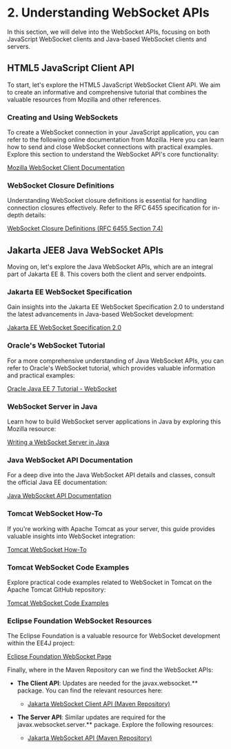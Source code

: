 # 2. Understanding WebSocket APIs

In this section, we will delve into the WebSocket APIs, focusing on both JavaScript WebSocket clients and Java-based WebSocket clients and servers.

## HTML5 JavaScript Client API

To start, let's explore the HTML5 JavaScript WebSocket Client API. We aim to create an informative and comprehensive tutorial that combines the valuable resources from Mozilla and other references.

### Creating and Using WebSockets

To create a WebSocket connection in your JavaScript application, you can refer to the following online documentation from Mozilla.
Here you can learn how to send and close WebSocket connections with practical examples. 
Explore this section to understand the WebSocket API's core functionality:

[Mozilla WebSocket Client Documentation](https://developer.mozilla.org/en-US/docs/Web/API/WebSockets_API/Writing_WebSocket_client_applications)

### WebSocket Closure Definitions

Understanding WebSocket closure definitions is essential for handling connection closures effectively. Refer to the RFC 6455 specification for in-depth details:

[WebSocket Closure Definitions (RFC 6455 Section 7.4)](https://www.rfc-editor.org/rfc/rfc6455#section-7.4)

## Jakarta JEE8 Java WebSocket APIs

Moving on, let's explore the Java WebSocket APIs, which are an integral part of Jakarta EE 8. This covers both the client and server endpoints.

### Jakarta EE WebSocket Specification

Gain insights into the Jakarta EE WebSocket Specification 2.0 to understand the latest advancements in Java-based WebSocket development:

[Jakarta EE WebSocket Specification 2.0](https://jakarta.ee/specifications/websocket/2.0/websocket-spec-2.0.html)

### Oracle's WebSocket Tutorial

For a more comprehensive understanding of Java WebSocket APIs, you can refer to Oracle's WebSocket tutorial, which provides valuable information and practical examples:

[Oracle Java EE 7 Tutorial - WebSocket](https://docs.oracle.com/javaee/7/tutorial/websocket.htm)

### WebSocket Server in Java

Learn how to build WebSocket server applications in Java by exploring this Mozilla resource:

[Writing a WebSocket Server in Java](https://developer.mozilla.org/en-US/docs/Web/API/WebSockets_API/Writing_a_WebSocket_server_in_Java)

### Java WebSocket API Documentation

For a deep dive into the Java WebSocket API details and classes, consult the official Java EE documentation:

[Java WebSocket API Documentation](https://javaee.github.io/javaee-spec/javadocs/javax/websocket/package-summary.html#package.description)

### Tomcat WebSocket How-To

If you're working with Apache Tomcat as your server, this guide provides valuable insights into WebSocket integration:

[Tomcat WebSocket How-To](https://tomcat.apache.org/tomcat-9.0-doc/web-socket-howto.html)

### Tomcat WebSocket Code Examples

Explore practical code examples related to WebSocket in Tomcat on the Apache Tomcat GitHub repository:

[Tomcat WebSocket Code Examples](https://github.com/apache/tomcat/tree/9.0.x/webapps/examples/WEB-INF/classes/websocket)

### Eclipse Foundation WebSocket Resources

The Eclipse Foundation is a valuable resource for WebSocket development within the EE4J project:

[Eclipse Foundation WebSocket Page](https://projects.eclipse.org/projects/ee4j.websocket/developer)

Finally, where in the Maven Repository can we find the WebSocket APIs:

- **The Client API**: Updates are needed for the javax.websocket.** package. You can find the relevant resources here:

   - [Jakarta WebSocket Client API (Maven Repository)](https://mvnrepository.com/artifact/jakarta.websocket/jakarta.websocket-client-api)

- **The Server API**: Similar updates are required for the javax.websocket.server.** package. Explore the following resources:

   - [Jakarta WebSocket API (Maven Repository)](https://mvnrepository.com/artifact/jakarta.websocket/jakarta.websocket-api)